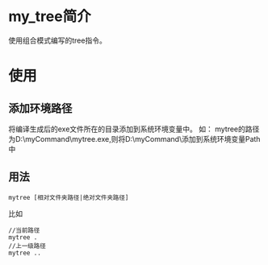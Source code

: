 # my_tree简介
使用组合模式编写的tree指令。

# 使用

## 添加环境路径
将编译生成后的exe文件所在的目录添加到系统环境变量中。
如： mytree的路径为D:\myCommand\mytree.exe,则将D:\myCommand\添加到系统环境变量Path中

## 用法

```shell
mytree [相对文件夹路径|绝对文件夹路径]
```

比如 

```
//当前路径
mytree . 
//上一级路径
mytree ..
```

